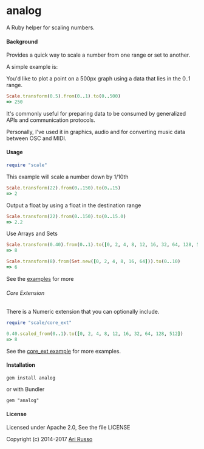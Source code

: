 # analog

A Ruby helper for scaling numbers.

#### Background

Provides a quick way to scale a number from one range or set to another.

A simple example is:

You'd like to plot a point on a 500px graph using a data that lies in the 0..1 range.

```ruby
Scale.transform(0.5).from(0..1).to(0..500)
=> 250
```

It's commonly useful for preparing data to be consumed by generalized APIs and communication protocols.

Personally, I've used it in graphics, audio and for converting music data between OSC and MIDI.

#### Usage

```ruby
require "scale"
```

This example will scale a number down by 1/10th

```ruby
Scale.transform(22).from(0..150).to(0..15)
=> 2

```

Output a float by using a float in the destination range


```ruby
Scale.transform(22).from(0..150).to(0..15.0)
=> 2.2

```

Use Arrays and Sets
```ruby
Scale.transform(0.40).from(0..1).to([0, 2, 4, 8, 12, 16, 32, 64, 128, 512])
=> 8

Scale.transform(8).from(Set.new([0, 2, 4, 8, 16, 64])).to(0..10)
=> 6
```

See the [examples](https://github.com/arirusso/analog/tree/master/examples) for more

###### Core Extension

There is a Numeric extension that you can optionally include.

```ruby
require "scale/core_ext"

0.40.scaled_from(0..1).to([0, 2, 4, 8, 12, 16, 32, 64, 128, 512])
=> 8
```

See the [core_ext example](https://github.com/arirusso/analog/blob/master/examples/core_ext.rb) for more examples.

#### Installation

    gem install analog

or with Bundler

    gem "analog"

#### License

Licensed under Apache 2.0, See the file LICENSE

Copyright (c) 2014-2017 [Ari Russo](http://arirusso.com)
